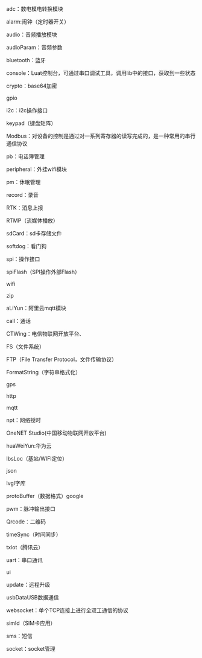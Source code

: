 adc：数电模电转换模块

alarm:闹钟（定时器开关）

audio：音频播放模块

audioParam：音频参数

bluetooth：蓝牙

console：Luat控制台，可通过串口调试工具，调用lib中的接口，获取到一些状态

crypto：base64加密

gpio

i2c：i2c操作接口

keypad（键盘矩阵）

Modbus：对设备的控制是通过对一系列寄存器的读写完成的，是一种常用的串行通信协议

pb：电话簿管理

peripheral：外挂wifi模块

pm：休眠管理

record：录音

RTK：消息上报

RTMP（流媒体播放）

sdCard：sd卡存储文件

softdog：看门狗

spi：操作接口

spiFlash（SPI操作外部Flash）

wifi

zip





aLiYun：阿里云mqtt模块

call：通话

CTWing：电信物联网开放平台、

FS（文件系统）

FTP（File Transfer Protocol，文件传输协议）

FormatString（字符串格式化）

gps

http

mqtt

npt：网络授时

OneNET Studio(中国移动物联网开放平台)

huaWeiYun:华为云

lbsLoc（基站/WIFI定位）

json

lvgl字库

protoBuffer（数据格式）google

pwm：脉冲输出接口

Qrcode：二维码

timeSync（时间同步）

txiot（腾讯云）

uart：串口通讯

ui

update：远程升级

usbDataUSB数据通信

websocket：单个TCP连接上进行全双工通信的协议

simId（SIM卡应用）

sms：短信

socket：socket管理